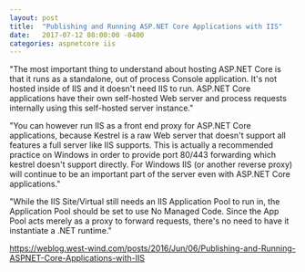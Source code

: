 ```yaml
---
layout: post
title:  "Publishing and Running ASP.NET Core Applications with IIS"
date:   2017-07-12 08:00:00 -0400
categories: aspnetcore iis
---
```

"The most important thing to understand about hosting ASP.NET Core is that it runs as a standalone, out of process Console application. It's not hosted inside of IIS and it doesn't need IIS to run. ASP.NET Core applications have their own self-hosted Web server and process requests internally using this self-hosted server instance."

"You can however run IIS as a front end proxy for ASP.NET Core applications, because Kestrel is a raw Web server that doesn't support all features a full server like IIS supports. This is actually a recommended practice on Windows in order to provide port 80/443 forwarding which kestrel doesn't support directly. For Windows IIS (or another reverse proxy) will continue to be an important part of the server even with ASP.NET Core applications."

"While the IIS Site/Virtual still needs an IIS Application Pool to run in, the Application Pool should be set to use No Managed Code. Since the App Pool acts merely as a proxy to forward requests, there's no need to have it instantiate a .NET runtime."

<https://weblog.west-wind.com/posts/2016/Jun/06/Publishing-and-Running-ASPNET-Core-Applications-with-IIS>

